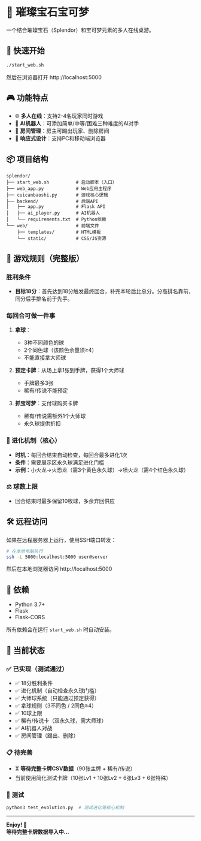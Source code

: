# 🌟 璀璨宝石宝可梦

一个结合璀璨宝石（Splendor）和宝可梦元素的多人在线桌游。

## 🚀 快速开始

```bash
./start_web.sh
```

然后在浏览器打开 http://localhost:5000

## 🎮 功能特点

- 🌐 **多人在线**：支持2-4名玩家同时游戏
- 🤖 **AI机器人**：可添加简单/中等/困难三种难度的AI对手
- 👑 **房间管理**：房主可踢出玩家、删除房间
- 📱 **响应式设计**：支持PC和移动端浏览器

## 📦 项目结构

```
splendor/
├── start_web.sh          # 启动脚本（入口）
├── web_app.py            # Web应用主程序
├── cuicanbaoshi.py       # 游戏核心逻辑
├── backend/              # 后端API
│   ├── app.py            # Flask API
│   ├── ai_player.py      # AI机器人
│   └── requirements.txt  # Python依赖
└── web/                  # 前端文件
    ├── templates/        # HTML模板
    └── static/           # CSS/JS资源
```

## 🎯 游戏规则（完整版）

### 胜利条件
- **目标18分**：首先达到18分触发最终回合，补完本轮后比总分。分高排名靠前，同分后手排名前于先手。
  
### 每回合可做一件事
1. **拿球**：
   - 3种不同颜色的球
   - 2个同色球（该颜色余量须≥4）
   - 不能直接拿大师球

2. **预定卡牌**：从场上拿1张到手牌，获得1个大师球
   - 手牌最多3张
   - 稀有/传说不能预定

3. **抓宝可梦**：支付球购买卡牌
   - 稀有/传说需额外1个大师球
   - 永久球提供折扣

### 🔄 进化机制（核心）
- **时机**：每回合结束自动检查，每回合最多进化1次
- **条件**：需要展示区永久球满足进化门槛
- **示例**：小火龙→火恐龙（需3个黄色永久球）→喷火龙（需4个红色永久球）

### ⚖️ 球数上限
- 回合结束时最多保留10枚球，多余弃回供应

## 🛠️ 远程访问

如果在远程服务器上运行，使用SSH端口转发：

```bash
# 在本地电脑执行
ssh -L 5000:localhost:5000 user@server
```

然后在本地浏览器访问 http://localhost:5000

## 📝 依赖

- Python 3.7+
- Flask
- Flask-CORS

所有依赖会在运行 `start_web.sh` 时自动安装。

## 🧪 当前状态

### ✅ 已实现（测试通过）
- ✅ 18分胜利条件
- ✅ 进化机制（自动检查永久球门槛）
- ✅ 大师球系统（只能通过预定获得）
- ✅ 拿球规则（3不同色 / 2同色≥4）
- ✅ 10球上限
- ✅ 稀有/传说卡（双永久球，需大师球）
- ✅ AI机器人对战
- ✅ 房间管理（踢出、删除）

### 📋 待完善
- ⏳ **等待完整卡牌CSV数据**（90张主牌 + 稀有/传说）
- 当前使用简化测试卡牌（10张Lv1 + 10张Lv2 + 6张Lv3 + 6张特殊）

### 🧪 测试
```bash
python3 test_evolution.py  # 测试进化等核心机制
```

---

**Enjoy! 🎉**  
**等待完整卡牌数据导入中...**

